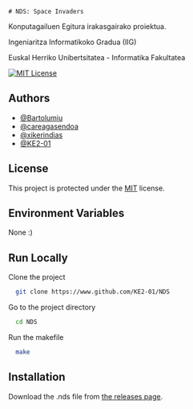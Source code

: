 
    # NDS: Space Invaders

Konputagailuen Egitura irakasgairako proiektua.

Ingeniaritza Informatikoko Gradua (IIG)

Euskal Herriko Unibertsitatea - Informatika Fakultatea

[![MIT License](https://img.shields.io/badge/License-MIT-green.svg)](https://choosealicense.com/licenses/mit/)
## Authors

- [@Bartolumiu](https://www.github.com/Bartolumiu)
- [@careagasendoa](https://www.github.com/careagasendoa)
- [@xikerindias](https://www.github.com/xikerindias)
- [@KE2-01](https://www.github.com/KE2-01)

## License

This project is protected under the [MIT](https://choosealicense.com/licenses/mit/) license.


## Environment Variables

None :)
## Run Locally

Clone the project

```bash
  git clone https://www.github.com/KE2-01/NDS
```

Go to the project directory

```bash
  cd NDS
```

Run the makefile

```bash
  make
```
## Installation

Download the .nds file from [the releases page](https://www.github.com/KE2-01/releases/latest).